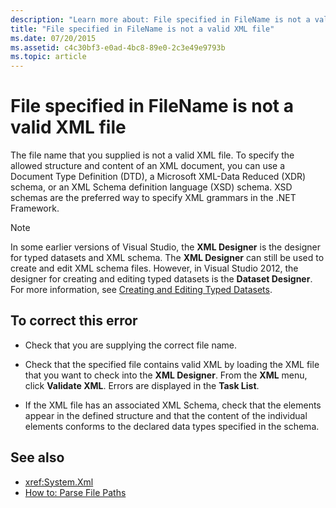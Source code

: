 ```yaml
---
description: "Learn more about: File specified in FileName is not a valid XML file"
title: "File specified in FileName is not a valid XML file"
ms.date: 07/20/2015
ms.assetid: c4c30bf3-e0ad-4bc8-89e0-2c3e49e9793b
ms.topic: article
---
```

# File specified in FileName is not a valid XML file

The file name that you supplied is not a valid XML file. To specify the allowed structure and content of an XML document, you can use a Document Type Definition (DTD), a Microsoft XML-Data Reduced (XDR) schema, or an XML Schema definition language (XSD) schema. XSD schemas are the preferred way to specify XML grammars in the .NET Framework.

> [!NOTE]
> In some earlier versions of Visual Studio, the **XML Designer** is the designer for typed datasets and XML schema. The **XML Designer** can still be used to create and edit XML schema files. However, in Visual Studio 2012, the designer for creating and editing typed datasets is the **Dataset Designer**. For more information, see [Creating and Editing Typed Datasets](/previous-versions/visualstudio/visual-studio-2013/314t4see(v=vs.120)).

## To correct this error

- Check that you are supplying the correct file name.

- Check that the specified file contains valid XML by loading the XML file that you want to check into the **XML Designer**. From the **XML** menu, click **Validate XML**. Errors are displayed in the **Task List**.

- If the XML file has an associated XML Schema, check that the elements appear in the defined structure and that the content of the individual elements conforms to the declared data types specified in the schema.

## See also

- <xref:System.Xml>
- [How to: Parse File Paths](../developing-apps/programming/drives-directories-files/how-to-parse-file-paths.md)
